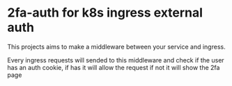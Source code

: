 # 2fa-auth for k8s ingress external auth

This projects aims to make a middleware between your service and ingress.

Every ingress requests will sended to this middleware and check if the user has an auth cookie,
if has it will allow the request if not it will show the 2fa page 
